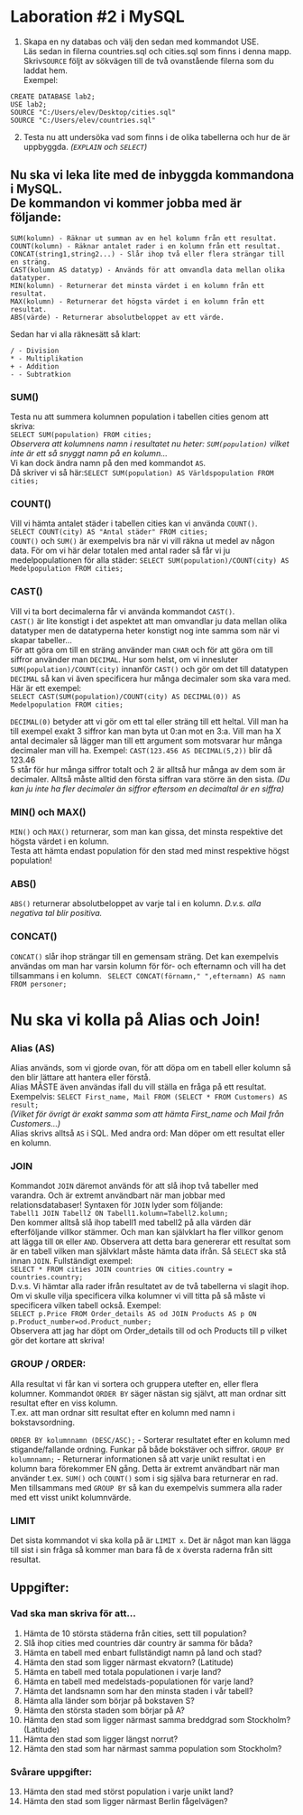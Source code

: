 # Laboration #2 i MySQL

1. Skapa en ny databas och välj den sedan med kommandot USE. <br>
  Läs sedan in filerna countries.sql och cities.sql som finns i denna mapp. <br>
  Skriv```SOURCE``` följt av sökvägen till de två ovanstående filerna som du laddat hem.<br>
  Exempel:
```
CREATE DATABASE lab2; 
USE lab2; 
SOURCE "C:/Users/elev/Desktop/cities.sql"
SOURCE "C:/Users/elev/countries.sql"
```
2. Testa nu att undersöka vad som finns i de olika tabellerna och hur de är uppbyggda. *(```EXPLAIN``` och ```SELECT```)*

## Nu ska vi leka lite med de inbyggda kommandona i MySQL.<br> De kommandon vi kommer jobba med är följande:
```
SUM(kolumn) - Räknar ut summan av en hel kolumn från ett resultat.
COUNT(kolumn) - Räknar antalet rader i en kolumn från ett resultat.
CONCAT(string1,string2...) - Slår ihop två eller flera strängar till en sträng.
CAST(kolumn AS datatyp) - Används för att omvandla data mellan olika datatyper.
MIN(kolumn) - Returnerar det minsta värdet i en kolumn från ett resultat.
MAX(kolumn) - Returnerar det högsta värdet i en kolumn från ett resultat.
ABS(värde) - Returnerar absolutbeloppet av ett värde.
```
Sedan har vi alla räknesätt så klart:
```
/ - Division
* - Multiplikation
+ - Addition
- - Subtratkion
```

### SUM()
Testa nu att summera kolumnen population i tabellen cities genom att skriva:<br>
``` SELECT SUM(population) FROM cities; ```<br>
*Observera att kolumnens namn i resultatet nu heter: ```SUM(population)``` vilket inte är ett så snyggt namn på en kolumn...*<br>
Vi kan dock ändra namn på den med kommandot ```AS```.<br>
Då skriver vi så här:```SELECT SUM(population) AS Världspopulation FROM cities;```

### COUNT()
Vill vi hämta antalet städer i tabellen cities kan vi använda ```COUNT()```.<br>
```SELECT COUNT(city) AS "Antal städer" FROM cities;```<br>
```COUNT()``` och ```SUM()``` är exempelvis bra när vi vill räkna ut medel av någon data.
För om vi här delar totalen med antal rader så får vi ju medelpopulationen för alla städer:
```SELECT SUM(population)/COUNT(city) AS Medelpopulation FROM cities;```

### CAST()
Vill vi ta bort decimalerna får vi använda kommandot ```CAST()```.<br>
  ```CAST()``` är lite konstigt i det aspektet att man omvandlar ju data mellan olika datatyper men de datatyperna heter konstigt nog inte samma som när vi skapar tabeller... <br>
  För att göra om till en sträng använder man ```CHAR``` och för att göra om till siffror använder man ```DECIMAL```.
Hur som helst, om vi innesluter ```SUM(population)/COUNT(city)``` innanför ```CAST()``` och gör om det till datatypen ```DECIMAL``` så kan vi även specificera hur många decimaler som ska vara med. Här är ett exempel:<br>
```SELECT CAST(SUM(population)/COUNT(city) AS DECIMAL(0)) AS Medelpopulation FROM cities;```

```DECIMAL(0)``` betyder att vi gör om ett tal eller sträng till ett heltal. Vill man ha till exempel exakt 3 siffror kan man byta ut 0:an mot en 3:a. Vill man ha X antal decimaler så lägger man till ett argument som motsvarar hur många decimaler man vill ha.
Exempel: ```CAST(123.456 AS DECIMAL(5,2))``` blir då 123.46 <br>
5 står för hur många siffror totalt och 2 är alltså hur många av dem som är decimaler.
Alltså måste alltid den första siffran vara större än den sista. *(Du kan ju inte ha fler decimaler än siffror eftersom en decimaltal är en siffra)*

### MIN() och MAX()
```MIN()``` och ```MAX()``` returnerar, som man kan gissa, det minsta respektive det högsta värdet i en kolumn. <br>
Testa att hämta endast population för den stad med minst respektive högst population!

### ABS()
```ABS()``` returnerar absolutbeloppet av varje tal i en kolumn. *D.v.s. alla negativa tal blir positiva.*

### CONCAT()
```CONCAT()``` slår ihop strängar till en gemensam sträng. Det kan exempelvis användas om man har varsin kolumn för för- och efternamn och vill ha det tillsammans i en kolumn.
``` SELECT CONCAT(förnamn," ",efternamn) AS namn FROM personer;```


# Nu ska vi kolla på Alias och Join!

### Alias (AS)
Alias används, som vi gjorde ovan, för att döpa om en tabell eller kolumn så den blir lättare att hantera eller förstå. <br>
Alias MÅSTE även användas ifall du vill ställa en fråga på ett resultat.<br>
Exempelvis: ```SELECT First_name, Mail FROM (SELECT * FROM Customers) AS result;```<br>
*(Vilket för övrigt är exakt samma som att hämta First_name och Mail från Customers…)*<br>
Alias skrivs alltså ```AS``` i SQL. Med andra ord: Man döper om ett resultat eller en kolumn.

### JOIN
Kommandot ```JOIN``` däremot används för att slå ihop två tabeller med varandra. Och är extremt användbart när man jobbar med relationsdatabaser! Syntaxen för ```JOIN``` lyder som följande:<br>
```Tabell1 JOIN Tabell2 ON Tabell1.kolumn=Tabell2.kolumn; ```<br>
Den kommer alltså slå ihop tabell1 med tabell2 på alla värden där efterföljande villkor stämmer. Och man kan självklart ha fler villkor genom att lägga till ```OR``` eller ```AND```.
Observera att detta bara genererar ett resultat som är en tabell vilken man självklart måste hämta data ifrån. Så ```SELECT``` ska stå innan ```JOIN```. Fullständigt exempel:<br>
```SELECT * FROM cities JOIN countries ON cities.country = countries.country;```<br>
D.v.s. Vi hämtar alla rader ifrån resultatet av de två tabellerna vi slagit ihop. <br>Om vi skulle vilja specificera vilka kolumner vi vill titta på så måste vi specificera vilken tabell också. Exempel:<br>
```SELECT p.Price FROM Order_details AS od JOIN Products AS p ON p.Product_number=od.Product_number;```<br>
Observera att jag har döpt om Order_details till od och Products till p vilket gör det kortare att skriva!


### GROUP / ORDER:
Alla resultat vi får kan vi sortera och gruppera utefter en, eller flera kolumner.
Kommandot ```ORDER BY``` säger nästan sig självt, att man ordnar sitt resultat efter en viss kolumn. <br>
T.ex. att man ordnar sitt resultat efter en kolumn med namn i bokstavsordning.

```ORDER BY kolumnnamn (DESC/ASC);``` - Sorterar resultatet efter en kolumn med stigande/fallande ordning. Funkar på både bokstäver och siffror.
```GROUP BY kolumnnamn;``` - Returnerar informationen så att varje unikt resultat i en kolumn bara förekommer EN gång. Detta är extremt användbart när man använder t.ex. ```SUM()``` och ```COUNT()``` som i sig själva bara returnerar en rad. Men tillsammans med ```GROUP BY``` så kan du exempelvis summera alla rader med ett visst unikt kolumnvärde.


### LIMIT
Det sista kommandot vi ska kolla på är ```LIMIT x```. Det är något man kan lägga till sist i sin fråga så kommer man bara få de x översta raderna från sitt resultat.




## Uppgifter:

### Vad ska man skriva för att...
1. Hämta de 10 största städerna från cities, sett till population?
2. Slå ihop cities med countries där country är samma för båda?
3. Hämta en tabell med enbart fullständigt namn på land och stad?
4. Hämta den stad som ligger närmast ekvatorn? (Latitude)
5. Hämta en tabell med totala populationen i varje land?
6. Hämta en tabell med medelstads-populationen för varje land?
7. Hämta det landsnamn som har den minsta staden i vår tabell?
8. Hämta alla länder som börjar på bokstaven S?
9. Hämta den största staden som börjar på A?
10. Hämta den stad som ligger närmast samma breddgrad som Stockholm? (Latitude)
11. Hämta den stad som ligger längst norrut?
12. Hämta den stad som har närmast samma population som Stockholm?

### Svårare uppgifter:
13. Hämta den stad med störst population i varje unikt land?
14. Hämta den stad som ligger närmast Berlin fågelvägen?
